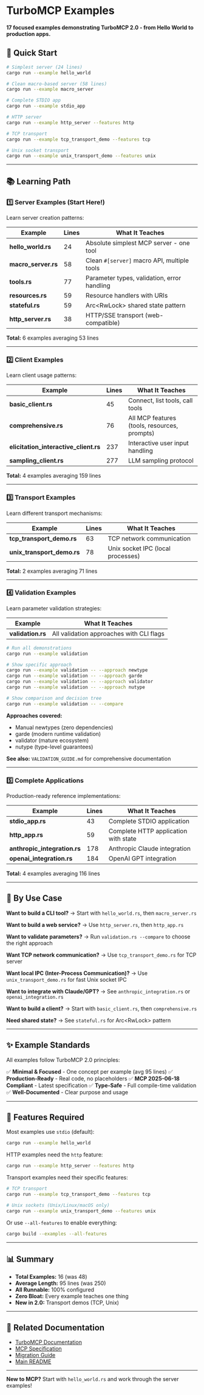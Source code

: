 # TurboMCP Examples

**17 focused examples demonstrating TurboMCP 2.0 - from Hello World to production apps.**

## 🚀 Quick Start

```bash
# Simplest server (24 lines)
cargo run --example hello_world

# Clean macro-based server (58 lines)
cargo run --example macro_server

# Complete STDIO app
cargo run --example stdio_app

# HTTP server
cargo run --example http_server --features http

# TCP transport
cargo run --example tcp_transport_demo --features tcp

# Unix socket transport
cargo run --example unix_transport_demo --features unix
```

---

## 📚 Learning Path

### 1️⃣ Server Examples (Start Here!)

Learn server creation patterns:

| Example | Lines | What It Teaches |
|---------|-------|----------------|
| **hello_world.rs** | 24 | Absolute simplest MCP server - one tool |
| **macro_server.rs** | 58 | Clean `#[server]` macro API, multiple tools |
| **tools.rs** | 77 | Parameter types, validation, error handling |
| **resources.rs** | 59 | Resource handlers with URIs |
| **stateful.rs** | 59 | Arc<RwLock<T>> shared state pattern |
| **http_server.rs** | 38 | HTTP/SSE transport (web-compatible) |

**Total:** 6 examples averaging 53 lines

---

### 2️⃣ Client Examples

Learn client usage patterns:

| Example | Lines | What It Teaches |
|---------|-------|----------------|
| **basic_client.rs** | 45 | Connect, list tools, call tools |
| **comprehensive.rs** | 76 | All MCP features (tools, resources, prompts) |
| **elicitation_interactive_client.rs** | 237 | Interactive user input handling |
| **sampling_client.rs** | 277 | LLM sampling protocol |

**Total:** 4 examples averaging 159 lines

---

### 3️⃣ Transport Examples

Learn different transport mechanisms:

| Example | Lines | What It Teaches |
|---------|-------|----------------|
| **tcp_transport_demo.rs** | 63 | TCP network communication |
| **unix_transport_demo.rs** | 78 | Unix socket IPC (local processes) |

**Total:** 2 examples averaging 71 lines

---

### 4️⃣ Validation Examples

Learn parameter validation strategies:

| Example | What It Teaches |
|---------|----------------|
| **validation.rs** | All validation approaches with CLI flags |

```bash
# Run all demonstrations
cargo run --example validation

# Show specific approach
cargo run --example validation -- --approach newtype
cargo run --example validation -- --approach garde
cargo run --example validation -- --approach validator
cargo run --example validation -- --approach nutype

# Show comparison and decision tree
cargo run --example validation -- --compare
```

**Approaches covered:**
- Manual newtypes (zero dependencies)
- garde (modern runtime validation)
- validator (mature ecosystem)
- nutype (type-level guarantees)

**See also:** `VALIDATION_GUIDE.md` for comprehensive documentation

---

### 5️⃣ Complete Applications

Production-ready reference implementations:

| Example | Lines | What It Teaches |
|---------|-------|----------------|
| **stdio_app.rs** | 43 | Complete STDIO application |
| **http_app.rs** | 59 | Complete HTTP application with state |
| **anthropic_integration.rs** | 178 | Anthropic Claude integration |
| **openai_integration.rs** | 184 | OpenAI GPT integration |

**Total:** 4 examples averaging 116 lines

---

## 📖 By Use Case

**Want to build a CLI tool?**
→ Start with `hello_world.rs`, then `macro_server.rs`

**Want to build a web service?**
→ Use `http_server.rs`, then `http_app.rs`

**Want to validate parameters?**
→ Run `validation.rs --compare` to choose the right approach

**Want TCP network communication?**
→ Use `tcp_transport_demo.rs` for TCP server

**Want local IPC (Inter-Process Communication)?**
→ Use `unix_transport_demo.rs` for fast Unix socket IPC

**Want to integrate with Claude/GPT?**
→ See `anthropic_integration.rs` or `openai_integration.rs`

**Want to build a client?**
→ Start with `basic_client.rs`, then `comprehensive.rs`

**Need shared state?**
→ See `stateful.rs` for Arc<RwLock<T>> pattern

---

## ✨ Example Standards

All examples follow TurboMCP 2.0 principles:

✅ **Minimal & Focused** - One concept per example (avg 95 lines)
✅ **Production-Ready** - Real code, no placeholders
✅ **MCP 2025-06-18 Compliant** - Latest specification
✅ **Type-Safe** - Full compile-time validation
✅ **Well-Documented** - Clear purpose and usage

---

## 🎯 Features Required

Most examples use `stdio` (default):
```bash
cargo run --example hello_world
```

HTTP examples need the `http` feature:
```bash
cargo run --example http_server --features http
```

Transport examples need their specific features:
```bash
# TCP transport
cargo run --example tcp_transport_demo --features tcp

# Unix sockets (Unix/Linux/macOS only)
cargo run --example unix_transport_demo --features unix
```

Or use `--all-features` to enable everything:
```bash
cargo build --examples --all-features
```

---

## 📊 Summary

- **Total Examples:** 16 (was 48)
- **Average Length:** 95 lines (was 250)
- **All Runnable:** 100% configured
- **Zero Bloat:** Every example teaches one thing
- **New in 2.0:** Transport demos (TCP, Unix)

---

## 🔗 Related Documentation

- [TurboMCP Documentation](https://docs.rs/turbomcp)
- [MCP Specification](https://modelcontextprotocol.io)
- [Migration Guide](../../../MIGRATION.md)
- [Main README](../../../README.md)

---

**New to MCP?** Start with `hello_world.rs` and work through the server examples!
